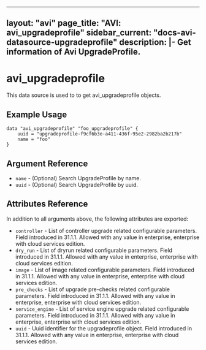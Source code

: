 <!--
    Copyright 2021 VMware, Inc.
    SPDX-License-Identifier: Mozilla Public License 2.0
-->
---
layout: "avi"
page_title: "AVI: avi_upgradeprofile"
sidebar_current: "docs-avi-datasource-upgradeprofile"
description: |-
  Get information of Avi UpgradeProfile.
---

# avi_upgradeprofile

This data source is used to to get avi_upgradeprofile objects.

## Example Usage

```hcl
data "avi_upgradeprofile" "foo_upgradeprofile" {
    uuid = "upgradeprofile-f9cf6b3e-a411-436f-95e2-2982ba2b217b"
    name = "foo"
}
```

## Argument Reference

* `name` - (Optional) Search UpgradeProfile by name.
* `uuid` - (Optional) Search UpgradeProfile by uuid.

## Attributes Reference

In addition to all arguments above, the following attributes are exported:

* `controller` - List of controller upgrade related configurable parameters. Field introduced in 31.1.1. Allowed with any value in enterprise, enterprise with cloud services edition.
* `dry_run` - List of dryrun related configurable parameters. Field introduced in 31.1.1. Allowed with any value in enterprise, enterprise with cloud services edition.
* `image` - List of image related configurable parameters. Field introduced in 31.1.1. Allowed with any value in enterprise, enterprise with cloud services edition.
* `pre_checks` - List of upgrade pre-checks related configurable parameters. Field introduced in 31.1.1. Allowed with any value in enterprise, enterprise with cloud services edition.
* `service_engine` - List of service engine upgrade related configurable parameters. Field introduced in 31.1.1. Allowed with any value in enterprise, enterprise with cloud services edition.
* `uuid` - Uuid identifier for the upgradeprofile object. Field introduced in 31.1.1. Allowed with any value in enterprise, enterprise with cloud services edition.


